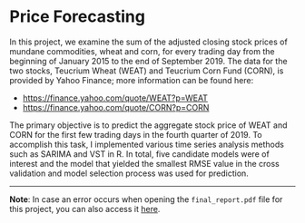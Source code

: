 # Price Forecasting

In this project, we examine the sum of the adjusted closing stock prices of mundane commodities, wheat and corn, for every trading day from the beginning of January 2015 to the end of September 2019. The data for the two stocks, Teucrium Wheat (WEAT) and Teucrium Corn Fund (CORN), is provided by Yahoo Finance; more information can be found here:    
* https://finance.yahoo.com/quote/WEAT?p=WEAT
* https://finance.yahoo.com/quote/CORN?p=CORN  

The primary objective is to predict the aggregate stock price of WEAT and CORN for the first few trading days in the fourth quarter of 2019. To accomplish this task, I implemented various time series analysis methods such as SARIMA and VST in R. In total, five candidate models were of interest and the model that yielded the smallest RMSE value in the cross validation and model selection process was used for prediction.

---

**Note**: In case an error occurs when opening the `final_report.pdf` file for this project, you can also access it [here](https://www.dropbox.com/scl/fi/7q09qnhnvznv06wdo1d9c/stock_analysis_final_report.pdf?rlkey=jejkj6rbtdpvazlp4j2ykwnp2&st=8v2ntcau&dl=0).